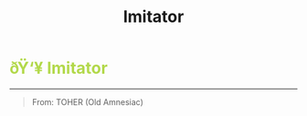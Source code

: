 ﻿---
lang: en-US
title: Imitator
prev: Shocker
next: Inquisitor
---

# <font color="#b3d94c">ðŸ‘¥ <b>Imitator</b></font> <Badge text="Experimental" type="tip" vertical="middle"/>
---

> From: TOHER (Old Amnesiac)

